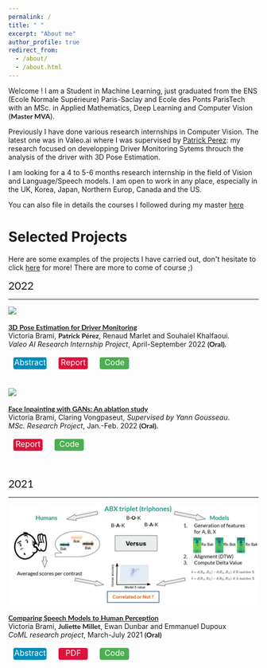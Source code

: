 ```yaml
---
permalink: /
title: " "
excerpt: "About me"
author_profile: true
redirect_from: 
  - /about/
  - /about.html
--- 
```


Welcome ! I am a Student in Machine Learning, just graduated from the ENS (Ecole Normale Supérieure) Paris-Saclay and Ecole des Ponts ParisTech with an MSc. in Applied Mathematics, Deep Learning and Computer Vision (**Master MVA**). 

Previously I have done various research internships in Computer Vision. The latest one was in Valeo.ai where I was supervised by [Patrick Perez](http://ptrckprz.github.io): my research focused on developping Driver Monitoring Sytems throuch the analysis of the driver with 3D Pose Estimation.

I am looking for a 4 to 5-6 months research internship in the field of Vision and Language/Speech models. I am open to work in any place, especially in the UK, Korea, Japan, Northern Europ, Canada and the US.</b>



You can also file in details the courses I followed during my master [here](https://victoria-brami.github.io/courses/)


Selected Projects
======
Here are some examples of the projects I have carried out, don't hesitate to click [here](http://victoria-brami.github.io/hobbies/) for more!
There are more to come of course ;)


<head>
<style>
.buttons {
  background-color: #04AA6D;
  border: none;
  color: white;
  padding: 20px;
  width: 5em;
  height: 3.5em
  text-align: center;
  text-decoration: none;
  display: inline-block;
  font-size: 16px;
  margin: 6px 2px;
  color: white;
}
.buttons {
  background-color: #04AA6D;
  border: none;
  color: white;
  width: 3.7em;
  padding: 0 0em;
  height: 1.5em;
  text-align: center;
  text-decoration: none;
  display: inline-block;
  font-size: 16px;
  cursor: pointer;
  margin: 4px 10px;
  color: white;
}
.buttonsRed1 {cursor: pointer; border-radius: 4px; background-color: #DC143C;}
.buttonsGreen1 {border-radius: 4px; background-color: #4CAF50;}
.buttonsBlue1 { width: 4.2em; border-radius: 4px; background-color: #008CBA;}
table, th, td {
  border: 0px solid black;
  border-collapse: collapse;
}
date_title {
    font-family: 'Lato', Verdana, Helvetica, sans-serif;
    font-size: 22px;
    text-align: left;
}
strong {
    font-family: 'Lato', Verdana, Helvetica, sans-serif;
    font-size: 14px;
    }
heading {
    font-family: 'Lato', Verdana, Helvetica, sans-serif;
    font-size: 22px;
}
papertitle {
    font-family: 'Lato', Verdana, Helvetica, sans-serif;
    font-ize: 18px;
    font-weight: 700;
}
name {
    font-family: 'Lato', Verdana, Helvetica, sans-serif;
    font-size: 32px;
    }
.one
    {
    width: 160px;
    height: 160px;
    position: relative;
    }
.two
    {
    width: 160px;
    height: 160px;
    position: absolute;
    transition: opacity .2s ease-in-out;
    -moz-transition: opacity .2s ease-in-out;
    -webkit-transition: opacity .2s ease-in-out;
    }
.fade {
     transition: opacity .2s ease-in-out;
     -moz-transition: opacity .2s ease-in-out;
     -webkit-transition: opacity .2s ease-in-out;
    }
span.highlight {
        background-color: #ffffd0;
    }
/* Publications post css */

.list-work{
  width: 100%;
}

.list-work img {
  -webkit-transition: -webkit-transform 0.35s;
  transition: -webkit-transform 0.35s;
  -o-transition: transform 0.35s;
  vertical-align: middle;
  transition: transform 0.35s;
  transition: transform 0.35s, -webkit-transform 0.35s;
  object-fit: contain;
  background-color: white;
  width: 300px;
  height: 225px;
  margin: 10px;
  vertical-align: middle;
  float: left;
}

.list-work img:hover {
  -webkit-transform: scale3d(0.9, 0.9, 1);
          transform: scale3d(0.9, 0.9, 1);
}
</style>
</head>


<body>
<date_title>2022</date_title>
  <hr style="width:100%;text-align:left;margin-left:0">
<div class="list-work">
      <a href="">
        <img src="../images/vp11_3_test_visual_single.gif"> <!-- Image is mandatory for publications -->
      </a>
      <span>
      <p><a href="https://victoria-brami.github.io">
      <papertitle>3D Pose Estimation for Driver Monitoring</papertitle></a><br>
      Victoria Brami,  <strong>Patrick Pérez</strong>, Renaud Marlet and Souhaiel Khalfaoui.<br>
      <em>Valeo AI Research Internship Project</em>, April-September 2022 <strong>(Oral).</strong><br>
      <p align=justify> 
      </p>
<div class="buttons buttonsBlue1">
<buttons id="toDemoButton" class="float-left submit-button" title="Each year, almost 20 000 people die in Europe's roads in car accidents. Driver's distraction account for 20% of them. We propose to investigate the best 3D Driver Realtime Pose Estimation for action recognition purpose and understand car passengers needs. This is an opportunity for the automotive industry since driver and interior monitoring systems (DMS and IMS), which require the detailed understanding of a car’s passengers typically with a single camera, are gaining more importance every day. Systems that detect driver’s drowsiness or distraction are already deployed in numerous vehicles, and will continue to expand as new laws make them mandatory.">Abstract</buttons>
</div>
<div class="buttons buttonsRed1">
<buttons id="toPdfButton" class="float-left submit-button" >Report</buttons>
</div>
<script type="text/javascript">
    document.getElementById("toPdfButton").onclick = function () {
        location.href = "https://victoria-brami.github.io";
    };
</script>
<div class="buttons buttonsGreen1">
<buttons id="toCodeButton" class="float-left submit-button" >Code</buttons>
</div>
<script type="text/javascript">
    document.getElementById("toCodeButton").onclick = function () {
        location.href = "https://github.com/victoria-brami/pose_estimation_benchmark.git";
    };
</script><br><br><br>
<div class="list-work">
      <a href="">
        <img src="../images/celebA_inpainting.gif"> <!-- Image is mandatory for publications -->
      </a>
      <span>
      <p><a href="https://victoria-brami.github.io">
      <papertitle>Face Inpainting with GANs: An ablation study</papertitle></a><br>
      Victoria Brami, Claring Vongpaseut, <i>Supervised by Yann Gousseau</i>.<br>
      <em>MSc. Research Project</em>, Jan.-Feb. 2022 <strong>(Oral).</strong><br>
       <div class="buttons buttonsRed1">
    <buttons id="toPdfButton" class="float-left submit-button" >Report</buttons>
    </div>
    <script type="text/javascript">
        document.getElementById("toPdfButton").onclick = function () {
            location.href = "https://victoria-brami.github.io";
        };
    </script>
    <div class="buttons buttonsGreen1">
    <buttons id="toCodeButton" class="float-left submit-button" >Code</buttons>
    </div>
    <script type="text/javascript">
        document.getElementById("toCodeButton").onclick = function () {
            location.href = "https://github.com/victoria-brami/mva_inpainting_project.git";
        };
  </script>
      <p align=justify> 
      </p><br><br>
<date_title>2021</date_title>
  <hr style="width:100%;text-align:left;margin-left:0">
  <div class="list-work">
      <a href="">
        <img src="../images/speech_evaluation_pipeline.JPG">
      </a>
      <span>
      <p><a href="https://victoria-brami.github.io">
      <papertitle>Comparing Speech Models to Human Perception</papertitle></a><br>
       Victoria Brami,  <strong>Juliette Millet</strong>, Ewan Dunbar and Emmanuel Dupoux<br>
      <em>CoML research project</em>, March-July 2021 <strong>(Oral)</strong><br>
      <p align=justify> 
      </p>
  <div class="buttons buttonsBlue1">
  <buttons id="toDemoButton" class="float-left submit-button" title="What happens in the brain when humans perceive speech? We lay the ground for a new and expansive field of research aimed at reproducing human speech perception behaviour, by developing easy-to-use reference data and evaluation tools. In short, just as the past half-century has developed and tested thousands of speech perception experiments on human listeners, we develop a set of 'speech perception experiments for machines,' in order to find and close the gap between human and machine.">Abstract</buttons>
  </div>
  <div class="buttons buttonsRed1">
  <buttons id="toPdfButton" class="float-left submit-button" >PDF</buttons>
  </div>
  <script type="text/javascript">
      document.getElementById("toPdfButton").onclick = function () {
          location.href = "https://victoria-brami.github.io";
      };
  </script>
  <div class="buttons buttonsGreen1">
  <buttons id="toCodeButton" class="float-left submit-button" >Code</buttons>
  </div>
  <script type="text/javascript">
      document.getElementById("toCodeButton").onclick = function () {
          location.href = "https://github.com/victoria-brami/pose_estimation_benchmark.git";
      };
  </script>
